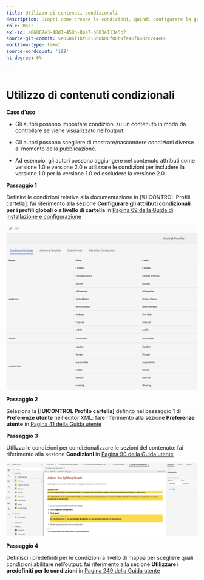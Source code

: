 ```yaml
---
title: Utilizzo di contenuti condizionali
description: Scopri come creare le condizioni, quindi configurare la generazione di contenuti condizionali in [!DNL AEM Guides]
role: User
exl-id: a86007e3-48d1-458b-84a7-b683e113e5b2
source-git-commit: 5e0584f1bf0216b8b00f00b9fe46fa682c244e08
workflow-type: tm+mt
source-wordcount: '199'
ht-degree: 0%

---
```


# Utilizzo di contenuti condizionali

**Caso d’uso**

* Gli autori possono impostare condizioni su un contenuto in modo da controllare se viene visualizzato nell’output.

* Gli autori possono scegliere di mostrare/nascondere condizioni diverse al momento della pubblicazione.

* Ad esempio, gli autori possono aggiungere nel contenuto attributi come versione 1.0 e versione 2.0 e utilizzare le condizioni per includere la versione 1.0 per la versione 1.0 ed escludere la versione 2.0.

**Passaggio 1**

Definire le condizioni relative alla documentazione in [!UICONTROL Profili cartella]: fai riferimento alla sezione **Configurare gli attributi condizionali per i profili globali o a livello di cartella** in [Pagina 69 della Guida di installazione e configurazione](https://helpx.adobe.com/content/dam/help/en/xml-documentation-solution/4-2/Adobe-Experience-Manager-Guides_Installation-Configuration-Guide_EN.pdf)

![Configurare le condizioni nei profili cartella](assets/conditions-in-profiles.png)

**Passaggio 2**

Seleziona la **[!UICONTROL Profilo cartella]** definito nel passaggio 1 di **Preferenze utente** nell&#39;editor XML: fare riferimento alla sezione **Preferenze utente** in [Pagina 41 della Guida utente](https://helpx.adobe.com/content/dam/help/en/xml-documentation-solution/4-2/Adobe-Experience-Manager-Guides_User-Guide_EN.pdf)


**Passaggio 3**

Utilizza le condizioni per condizionalizzare le sezioni del contenuto: fai riferimento alla sezione **Condizioni** in [Pagina 90 della Guida utente](https://helpx.adobe.com/content/dam/help/en/xml-documentation-solution/4-2/Adobe-Experience-Manager-Guides_User-Guide_EN.pdf)

![Condizioni d’uso nell’editor web](assets/conditions-in-web-editor.png)

**Passaggio 4**

Definisci i predefiniti per le condizioni a livello di mappa per scegliere quali condizioni abilitare nell’output: fai riferimento alla sezione **Utilizzare i predefiniti per le condizioni** in [Pagina 249 della Guida utente](https://helpx.adobe.com/content/dam/help/en/xml-documentation-solution/4-2/Adobe-Experience-Manager-Guides_User-Guide_EN.pdf)
